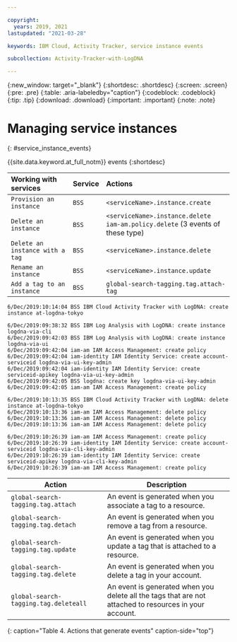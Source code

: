 ```yaml
---

copyright:
  years: 2019, 2021
lastupdated: "2021-03-28"

keywords: IBM Cloud, Activity Tracker, service instance events

subcollection: Activity-Tracker-with-LogDNA

---
```


{:new_window: target="_blank"}
{:shortdesc: .shortdesc}
{:screen: .screen}
{:pre: .pre}
{:table: .aria-labeledby="caption"}
{:codeblock: .codeblock}
{:tip: .tip}
{:download: .download}
{:important: .important}
{:note: .note}

# Managing service instances
{: #service_instance_events}

{{site.data.keyword.at_full_notm}} events 
{:shortdesc}



| Working with services                   | Service     | Actions                                        |
|:----------------------------------------|:------------|:-----------------------------------------------|
| `Provision an instance`                 | `BSS`       | `<serviceName>.instance.create` |
| `Delete an instance`                    | `BSS`       | `<serviceName>.instance.delete` </br>`iam-am.policy.delete` (3 events of these type) |
| `Delete an instance with a tag`         | `BSS`       | `<serviceName>.instance.delete` | 
| `Rename an instance`                    | `BSS`       | `<serviceName>.instance.update` |
| `Add a tag to an instance`              | `BSS`       | `global-search-tagging.tag.attach-tag` | 





```
6/Dec/2019:10:14:04 BSS IBM Cloud Activity Tracker with LogDNA: create instance at-logdna-tokyo 
```


```
6/Dec/2019:09:38:32 BSS IBM Log Analysis with LogDNA: create instance logdna-via-cli
6/Dec/2019:09:42:03 BSS IBM Log Analysis with LogDNA: create instance logdna-via-ui
6/Dec/2019:09:42:04 iam-am IAM Access Management: create policy 
6/Dec/2019:09:42:04 iam-identity IAM Identity Service: create account-serviceid logdna-via-ui-key-admin
6/Dec/2019:09:42:04 iam-identity IAM Identity Service: create serviceid-apikey logdna-via-ui-key-admin
6/Dec/2019:09:42:05 BSS logdna: create key logdna-via-ui-key-admin
6/Dec/2019:09:42:05 iam-am IAM Access Management: create policy 
```


```
6/Dec/2019:10:13:35 BSS IBM Cloud Activity Tracker with LogDNA: delete instance at-logdna-tokyo
6/Dec/2019:10:13:36 iam-am IAM Access Management: delete policy 
6/Dec/2019:10:13:36 iam-am IAM Access Management: delete policy 
6/Dec/2019:10:13:36 iam-am IAM Access Management: delete policy 
```

```
6/Dec/2019:10:26:39 iam-am IAM Access Management: create policy 
6/Dec/2019:10:26:39 iam-identity IAM Identity Service: create account-serviceid logdna-via-cli-key-admin
6/Dec/2019:10:26:39 iam-identity IAM Identity Service: create serviceid-apikey logdna-via-cli-key-admin
6/Dec/2019:10:26:39 iam-am IAM Access Management: create policy 
```





| Action                                          | Description |
|-------------------------------------------------|-------------|
| `global-search-tagging.tag.attach`              | An event is generated when you associate a tag to a resource. |
| `global-search-tagging.tag.detach`              | An event is generated when you remove a tag from a resource.  |
| `global-search-tagging.tag.update`              | An event is generated when you update a tag that is attached to a resource.  |
| `global-search-tagging.tag.delete`              | An event is generated when you delete a tag in your account.  |
| `global-search-tagging.tag.deleteall`           | An event is generated when you delete all the tags that are not attached to resources in your account.  |
{: caption="Table 4. Actions that generate events" caption-side="top"} 



